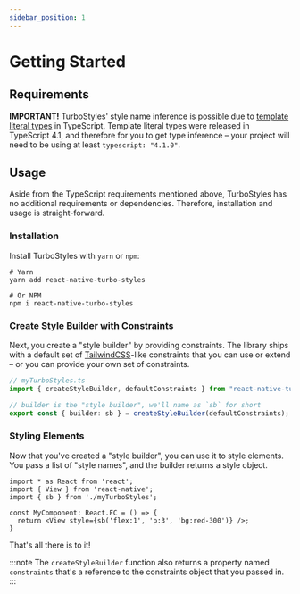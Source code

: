 ```yaml
---
sidebar_position: 1
---
```


# Getting Started

## Requirements

**IMPORTANT!** TurboStyles' style name inference is possible due to [template literal types](https://www.typescriptlang.org/docs/handbook/2/template-literal-types.html) in TypeScript. Template literal types were released in TypeScript 4.1, and therefore for you to get type inference &ndash; your project will need to be using at least `typescript: "4.1.0"`.

## Usage

Aside from the TypeScript requirements mentioned above, TurboStyles has no additional requirements or dependencies. Therefore, installation and usage is straight-forward.

### Installation

Install TurboStyles with `yarn` or `npm`:

```shell
# Yarn
yarn add react-native-turbo-styles

# Or NPM
npm i react-native-turbo-styles
```

### Create Style Builder with Constraints

Next, you create a "style builder" by providing constraints. The library ships with a default set of [TailwindCSS](https://tailwindcss.com/)-like constraints that you can use or extend &ndash; or you can provide your own set of constraints.

```ts
// myTurboStyles.ts
import { createStyleBuilder, defaultConstraints } from "react-native-turbo-styles";

// builder is the "style builder", we'll name as `sb` for short
export const { builder: sb } = createStyleBuilder(defaultConstraints);
```

### Styling Elements

Now that you've created a "style builder", you can use it to style elements. You pass a list of "style names", and the builder returns a style object.

```tsx
import * as React from 'react';
import { View } from 'react-native';
import { sb } from './myTurboStyles';

const MyComponent: React.FC = () => {
  return <View style={sb('flex:1', 'p:3', 'bg:red-300')} />;
}
```

That's all there is to it!

:::note
The `createStyleBuilder` function also returns a property named `constraints` that's a reference to the constraints object that you passed in.
:::
